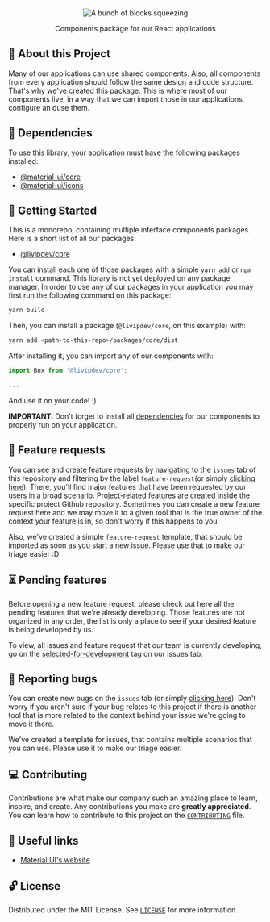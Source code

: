 <p align="center">
  <br>
   <img src="https://media.giphy.com/media/MvovQGsMBY9H2/giphy.gif" alt="A bunch of blocks squeezing" title="Design System header's GIF" />
  <br>
</p>
<p align="center">
Components package for our React applications
</p>

## 📖 About this Project

Many of our applications can use shared components. Also, all components from every application should follow the same design and code structure. That's why we've created this package. This is where most of our components live, in a way that we can import those in our applications, configure an duse them.

## 💾 Dependencies

To use this library, your application must have the following packages installed:

* [@material-ui/core](https://www.npmjs.com/package/@material-ui/core)
* [@material-ui/icons](https://www.npmjs.com/package/@material-ui/icons)

## 🤖 Getting Started

This is a monorepo, containing multiple interface components packages. Here is a short list of all our packages:

* [@livipdev/core](packages/core)

You can install each one of those packages with a simple `yarn add` or `npm install` command. This library is not yet deployed on any package manager. In order to use any of our packages in your application you may first run the following command on this package:

``` sh
yarn build
```

Then, you can install a package (`@livipdev/core`, on this example) with:

``` sh
yarn add <path-to-this-repo>/packages/core/dist
```

After installing it, you can import any of our components with:

``` javascript
import Box from '@livipdev/core';

...
```

And use it on your code! :)

**IMPORTANT:** Don't forget to install all [dependencies](#dependencies) for our components to properly run on your application.

## 🌱 Feature requests

You can see and create feature requests by navigating to the `issues` tab of this repository and filtering by the label `feature-request`(or simply [clicking here](https://github.com/livipdev/design-system/labels/feature-request)). There, you'll find major features that have been requested by our users in a broad scenario. Project-related features are created inside the specific project Github repository. Sometimes you can create a new feature request here and we may move it to a given tool that is the true owner of the context your feature is in, so don't worry if this happens to you.

Also, we've created a simple `feature-request` template, that should be imported as soon as you start a new issue. Please use that to make our triage easier :D

## ⏳ Pending features

Before opening a new feature request, please check out here all the pending features that we're already developing. Those features are not organized in any order, the list is only a place to see if your desired feature is being developed by us.

To view, all issues and feature request that our team is currently developing, go on the [selected-for-development](https://github.com/livipdev/design-system/labels/selected-for-development) tag on our issues tab.

## 🐛 Reporting bugs

You can create new bugs on the `issues` tab (or simply [clicking here](https://github.com/livipdev/design-system/issues)). Don't worry if you aren't sure if your bug relates to this project if there is another tool that is more related to the context behind your issue we're going to move it there.

We've created a template for issues, that contains multiple scenarios that you can use. Please use it to make our triage easier.

## 💻 Contributing

Contributions are what make our company such an amazing place to learn, inspire, and create. Any contributions you make are **greatly appreciated**. You can learn how to contribute to this project on the [`CONTRIBUTING`](CONTRIBUTING.md) file.

## 🔗 Useful links

* [Material UI's website](https://material-ui.com/)

## 🔓 License

Distributed under the MIT License. See [`LICENSE`](LICENSE) for more information.

